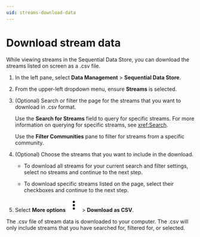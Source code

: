 ```yaml
---
uid: streams-download-data
---
```


# Download stream data

While viewing streams in the Sequential Data Store, you can download the streams listed on screen as a .csv file.

1. In the left pane, select **Data Management** > **Sequential Data Store**.

1. From the upper-left dropdown menu, ensure **Streams** is selected.

1. (Optional) Search or filter the page for the streams that you want to download in .csv format.

    Use the **Search for Streams** field to query for specific streams. For more information on querying for specific streams, see <xref:Search>.

    Use the **Filter Communities** pane to filter for streams from a specific community.

1. (Optional) Choose the streams that you want to include in the download.

    - To download all streams for your current search and filter settings, select no streams and continue to the next step.

    - To download specific streams listed on the page, select their checkboxes and continue to the next step.

1. Select **More options** ![More options](../../../_icons/default/dots-vertical.svg) > **Download as CSV**.

The .csv file of stream data is downloaded to your computer. The .csv will only include streams that you have searched for, filtered for, or selected.
